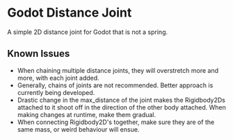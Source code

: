 # Godot Distance Joint
A simple 2D distance joint for Godot that is not a spring.

## Known Issues
* When chaining multiple distance joints, they will overstretch more and more, with each joint added.
* Generally, chains of joints are not recommended. Better approach is currently being developed.
* Drastic change in the max_distance of the joint makes the Rigidbody2Ds attached to it shoot off in the direction of the other body attached. When making changes at runtime, make them gradual.
* When connecting Rigidbody2D's together, make sure they are of the same mass, or weird behaviour will ensue.
